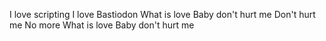 I love scripting
I love Bastiodon
What is love
Baby don't hurt me
Don't hurt me
No more
What is love
Baby don't hurt me